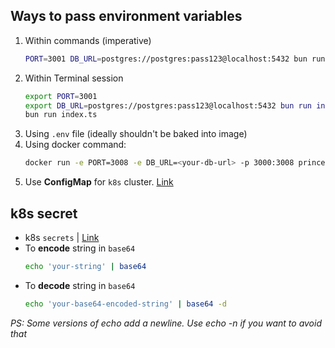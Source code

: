 ## Ways to pass environment variables

1. Within commands (imperative)
    ```bash
    PORT=3001 DB_URL=postgres://postgres:pass123@localhost:5432 bun run index.ts
    ```
2. Within Terminal session
    ```bash
    export PORT=3001 
    export DB_URL=postgres://postgres:pass123@localhost:5432 bun run index.ts
    bun run index.ts
    ```
3. Using `.env` file (ideally shouldn't be baked into image)
4. Using docker command:
    ```bash
    docker run -e PORT=3008 -e DB_URL=<your-db-url> -p 3000:3008 princebansal7/node-be-env:v1
    ```
5. Use **ConfigMap** for `k8s` cluster. [Link](https://github.com/princebansal7/k8s-demos/blob/main/04.node-configmap-secrets-k8s/ops/configmap.yml)

## k8s secret

- k8s `secrets` | [Link](https://github.com/princebansal7/k8s-demos/blob/main/04.node-configmap-secrets-k8s/ops/secrets.yml)
-  To **encode** string in `base64`
   ```bash
   echo 'your-string' | base64
   ```
-  To **decode** string in `base64`
   ```bash
   echo 'your-base64-encoded-string' | base64 -d
   ```
*PS: Some versions of echo add a newline. Use echo -n if you want to avoid that*